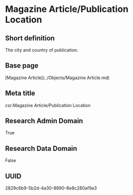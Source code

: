 # Magazine Article/Publication Location
## Short definition
The city and country of publication.
## Base page
[Magazine Article](../Objects/Magazine Article.md)
## Meta title
csr:Magazine Article/Publication Location
## Research Admin Domain
True
## Research Data Domain
False
## UUID
2829c6b9-5b2d-4a30-8890-8e8c280af9a3
